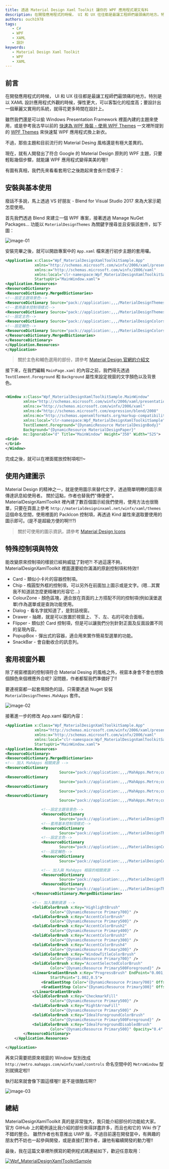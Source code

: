 ```yaml
---
title: 透過 Material Design Xaml Toolkit 讓你的 WPF 應用程式潮又有料
description: 在開發應用程式的時候， UI 和 UX 往往都是最讓工程師們最頭痛的地方。特別是以 XAML 設計應用程式外觀的時候，彈性更大，可以客製化的程度高；要設計出一個華麗又實用的系統，就得花更多時間在設計上。
authors: ouch1978
tags:
   - C#
   - WPF
   - XAML
   - 設計
keywords:
   - Material Design Xaml Toolkit
   - WPF
   - XAML
---
```


## 前言

在開發應用程式的時候， UI 和 UX 往往都是最讓工程師們最頭痛的地方。特別是以 XAML 設計應用程式外觀的時候，彈性更大，可以客製化的程度高；要設計出一個華麗又實用的系統，就得花更多時間在設計上。

雖然我們還是可以偷 Windows Presentation Framework 裡面內建的主題來使用，或是參考我古早以前的 [快速為 WPF 換裝 - 使用 WPF Themes][my-old-post] 一文裡所提到的 [WPF Themes][wpf-themes] 來快速幫 WPF 應用程式換上新衣。

不過，那些主題和目前流行的 Material Desing 風格還是有極大差異的。

現在，就有人開發出了符合 Google 的 Material Design 原則的 WPF 主題，只要輕鬆幾個步驟，就能讓 WPF 應用程式變得美美的喔!!

<!--truncate-->

[my-old-post]: https://dotblogs.com.tw/ouch1978/2011/03/10/wpf-introducing-wpf-themes
[wpf-themes]: http://wpfthemes.codeplex.com/

有圖有真相，我們先來看看套用它之後跑起來會長什麼樣子：

[image-00]: 00-material-design-xaml-toolkit-in-live.gif "套用 MaterialDesignXamlToolkit 的應用程式"

## 安裝與基本使用

廢話不多說，馬上透過 VS 好朋友 - Blend for Visual Studio 2017 來為大家示範怎麼使用。

首先我們透過 Blend 來建立一個 WPF 專案，接著透過 Manage NuGet Packages... 功能以 `MaterialDesignThemes` 為關鍵字搜尋並且安裝該套件，如下圖：

![image-01](01-install-through-nuget.png "搜尋並安裝 MaterialDesignThemes 套件")

安裝完畢之後，就可以開啟專案中的 `App.xaml` 檔來進行初步主題的套用囉。

```xml title="App.xaml"
<Application x:Class="Wpf_MaterialDesignXamlToolkitSample.App"
             xmlns="http://schemas.microsoft.com/winfx/2006/xaml/presentation"
             xmlns:x="http://schemas.microsoft.com/winfx/2006/xaml"
             xmlns:local="clr-namespace:Wpf_MaterialDesignXamlToolkitSample"
             StartupUri="MainWindow.xaml">
<Application.Resources>
<ResourceDictionary>
<ResourceDictionary.MergedDictionaries>
<!--設定主題背景色-->
<ResourceDictionary Source="pack://application:,,,/MaterialDesignThemes.Wpf;component/Themes/MaterialDesignTheme.Dark.xaml" />
<!--套用基本控制項樣式-->
<ResourceDictionary Source="pack://application:,,,/MaterialDesignThemes.Wpf;component/Themes/MaterialDesignTheme.Defaults.xaml" />
<!--設定主色-->
<ResourceDictionary Source="pack://application:,,,/MaterialDesignColors;component/Themes/Recommended/Primary/MaterialDesignColor.Red.xaml" />
<!--設定輔色-->
<ResourceDictionary Source="pack://application:,,,/MaterialDesignColors;component/Themes/Recommended/Accent/MaterialDesignColor.Red.xaml" />
</ResourceDictionary.MergedDictionaries>
</ResourceDictionary>
</Application.Resources>
</Application>
```

> 關於主色和輔色選用的部份，請參考 [Material Design 官網的介紹文][color-palette]

[color-palette]: https://material.io/guidelines/style/color.html#color-color-palette "Color palette"

接下來，在我們編輯 `MainPage.xaml` 的內容之前，我們得先透過 `TextElement.Foreground` 和 `Background` 屬性來設定視窗的文字顏色以及背景色。

```xml title="MainPage.xaml"

<Window x:Class="Wpf_MaterialDesignXamlToolkitSample.MainWindow"
        xmlns="http://schemas.microsoft.com/winfx/2006/xaml/presentation"
        xmlns:x="http://schemas.microsoft.com/winfx/2006/xaml"
        xmlns:d="http://schemas.microsoft.com/expression/blend/2008"
        xmlns:mc="http://schemas.openxmlformats.org/markup-compatibility/2006"
        xmlns:local="clr-namespace:Wpf_MaterialDesignXamlToolkitSample"
        TextElement.Foreground="{DynamicResource MaterialDesignBody}"
        Background="{DynamicResource MaterialDesignPaper}"
        mc:Ignorable="d" Title="MainWindow" Height="350" Width="525">
<Grid>
</Grid>
</Window>
```

完成之後，就可以在裡面擺放控制項啦!!~

## 使用內建圖示

Material Design 的精神之一，就是使用圖示來替代文字，透過簡單明瞭的圖示來傳達訊息給使用者。
關於這點，作者也替我們"傳便便"。 MaterialDesignXamlToolkit 裡內建了數百個圖示給我們使用，使用方法也很簡單，只要在頁面上參考 `http://materialdesigninxaml.net/winfx/xaml/themes` 這個命名空間，使用裡面的 PackIcon 控制項，再透過 Kind 屬性來選取要使用的圖示即可。(是不是超級方便的啊!!!?)

> 關於可使用的圖示資訊，請參考 [Material Design Icons][material-design-icons]

[material-design-icons]: https://materialdesignicons.com/ "Material Design Icons"

## 特殊控制項與特效

能改變原來控制項的樣貌已經夠威猛了對吧?! 不過這還不夠， MaterialDesignXamlToolkit 裡面還要給你滿滿的原創控制項和特效!!

- Card - 類似小卡片的容器控制項。
- Chip - 楕圓型外框的控制項，可以另外在前面加上圖示或是文字。(嗯...其實我不知道該怎麼更精確的形容它...)
- ColourZone - 顏色區塊，適合放在頁面的上方搭配不同的控制項(例如漢堡選單)作為選單或是查詢功能使用。
- Dialog - 看名字就知道了，是對話視窗。
- Drawer - 抽屜，就是可以放置於視窗上、下、左、右的可收合面板。
- Flipper - 類似於 Card 控制項，但是可以讓我們分別針對正面及反面設置不同的呈現內容。
- PopupBox - 彈出式的容器，適合用來實作簡易型選單的功能。
- SnackBar - 會自動收合的訊息列。

## 套用視窗外觀

除了視窗裡面的控制項符合 Material Desing 的風格之外，視窗本身會不會也想換個顏色來個裡應外合呢?
沒問題，作者都幫我們準備好了!!

要連視窗都一起套用顏色的話，只需要透過 Nuget 安裝 `MaterialDesignThemes.MahApps` 套件。

![image-02](02-install-materialdesignthemes-mahapps-package.png "透過 Nuget 安裝 MaterialDesignThemes.MahApps 套件")

接著進一步的修改 App.xaml 檔的內容：

```xml title="App.xaml"
<Application x:Class="Wpf_MaterialDesignXamlToolkitSample.App"
             xmlns="http://schemas.microsoft.com/winfx/2006/xaml/presentation"
             xmlns:x="http://schemas.microsoft.com/winfx/2006/xaml"
             xmlns:local="clr-namespace:Wpf_MaterialDesignXamlToolkitSample"
             StartupUri="MainWindow.xaml">
<Application.Resources>
<ResourceDictionary>
<ResourceDictionary.MergedDictionaries>
<!-- 加入 MahApps 相關資源 -->
<ResourceDictionary
                        Source="pack://application:,,,/MahApps.Metro;component/Styles/Controls.xaml" />
<ResourceDictionary
                        Source="pack://application:,,,/MahApps.Metro;component/Styles/Fonts.xaml" />
<ResourceDictionary
                        Source="pack://application:,,,/MahApps.Metro;component/Styles/Colors.xaml" />
<ResourceDictionary
                        Source="pack://application:,,,/MahApps.Metro;component/Styles/Accents/BaseDark.xaml" />

                <!--設定主題背景色-->
                <ResourceDictionary
                        Source="pack://application:,,,/MaterialDesignThemes.Wpf;component/Themes/MaterialDesignTheme.Dark.xaml" />
                <!--套用基本控制項樣式-->
                <ResourceDictionary
                        Source="pack://application:,,,/MaterialDesignThemes.Wpf;component/Themes/MaterialDesignTheme.Defaults.xaml" />
                <!--設定主色-->
                <ResourceDictionary
                        Source="pack://application:,,,/MaterialDesignColors;component/Themes/Recommended/Primary/MaterialDesignColor.Red.xaml" />
                <!--設定輔色-->
                <ResourceDictionary
                        Source="pack://application:,,,/MaterialDesignColors;component/Themes/Recommended/Accent/MaterialDesignColor.Red.xaml" />

                <!-- 加入與 MahApps 相容的相關資源 -->
                <ResourceDictionary
                        Source="pack://application:,,,/MaterialDesignThemes.MahApps;component/Themes/MaterialDesignTheme.MahApps.Fonts.xaml" />
                <ResourceDictionary
                        Source="pack://application:,,,/MaterialDesignThemes.MahApps;component/Themes/MaterialDesignTheme.MahApps.Flyout.xaml" />
            </ResourceDictionary.MergedDictionaries>

            <!-- 加入筆刷資源 -->
            <SolidColorBrush x:Key="HighlightBrush"
                    Color="{DynamicResource Primary700}" />
            <SolidColorBrush x:Key="AccentColorBrush"
                    Color="{DynamicResource Primary500}" />
            <SolidColorBrush x:Key="AccentColorBrush2"
                    Color="{DynamicResource Primary400}" />
            <SolidColorBrush x:Key="AccentColorBrush3"
                    Color="{DynamicResource Primary300}" />
            <SolidColorBrush x:Key="AccentColorBrush4"
                    Color="{DynamicResource Primary200}" />
            <SolidColorBrush x:Key="WindowTitleColorBrush"
                    Color="{DynamicResource Primary700}" />
            <SolidColorBrush x:Key="AccentSelectedColorBrush"
                    Color="{DynamicResource Primary500Foreground}" />
            <LinearGradientBrush x:Key="ProgressBrush" EndPoint="0.001,0.5"
                    StartPoint="1.002,0.5">
                <GradientStop Color="{DynamicResource Primary700}" Offset="0" />
                <GradientStop Color="{DynamicResource Primary300}" Offset="1" />
            </LinearGradientBrush>
            <SolidColorBrush x:Key="CheckmarkFill"
                    Color="{DynamicResource Primary500}" />
            <SolidColorBrush x:Key="RightArrowFill"
                    Color="{DynamicResource Primary500}" />
            <SolidColorBrush x:Key="IdealForegroundColorBrush"
                    Color="{DynamicResource Primary500Foreground}" />
            <SolidColorBrush x:Key="IdealForegroundDisabledBrush"
                    Color="{DynamicResource Primary500}" Opacity="0.4" />
        </ResourceDictionary>
    </Application.Resources>

</Application>

```

再來只需要把原來視窗的 Window 型別改成 `http://metro.mahapps.com/winfx/xaml/controls` 命名空間中的 `MetroWindow` 型別就搞定啦!!

執行起來就會像下圖這樣喔!! 是不是很酷炫啊!?

![image-03](03-apply-material-design-themes-mahapps.png "套用 MaterialDesignThemes.MahApps 後的視窗樣貌")

## 總結

MaterialDesignXamlToolkit 真的是非常強大，我只能介紹部份的功能給大家。
官方 GitHub 上的範例遠比我介紹的部份來得詳盡許多，而且也和它的 Wiki 作了不錯的整合。
雖然作者也有意推出 UWP 版，不過目前還在開發當中，有興趣的朋友們不妨也一起參與開發，或是直接打賞作者，讓他有繼續開發的動力喔!!

最後，我在這篇文章裡所撰寫的範例程式碼連結如下，歡迎任意取用：

[![Wpf_MaterialDesignXamlToolkitSample](/img/source-code.png)](https://github.com/Ouch1978/Wpf_MaterialDesignXamlToolkitSample/)
